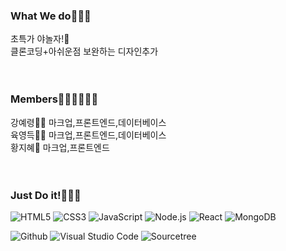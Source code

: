 ### What We do🎈🎈🎈

초특가 야놀자!🎇</br>
클론코딩+아쉬운점 보완하는 디자인추가</br></br></br>


### Members🙍‍♀️🙍‍♂️🙍‍♀️

강예령🙆‍♀ 마크업,프론트엔드,데이터베이스</br>
육영득💁‍♂️ 마크업,프론트엔드,데이터베이스</br>
황지혜🙋‍ 마크업,프론트엔드</br>
</br></br>

### Just Do it!🧨🧨🧨
![HTML5](https://img.shields.io/badge/HTML5-E34F26.svg?&style=for-the-badge&logo=HTML5&logoColor=white)
![CSS3](https://img.shields.io/badge/CSS3-1572B6.svg?&style=for-the-badge&logo=CSS3&logoColor=white)
![JavaScript](https://img.shields.io/badge/JavaScript-f7df1e.svg?&style=for-the-badge&logo=Javascript&logoColor=black)
![Node.js](https://img.shields.io/badge/Node.js-339933.svg?&style=for-the-badge&logo=Node.js&logoColor=white)
![React](https://img.shields.io/badge/React-09D3AC.svg?&style=for-the-badge&logo=React&logoColor=white)
![MongoDB](https://img.shields.io/badge/MongoDB-47A248.svg?&style=for-the-badge&logo=MongoDBt&logoColor=white)

![Github](https://img.shields.io/badge/Github-181717.svg?&style=for-the-badge&logo=Github&logoColor=white)
![Visual Studio Code](https://img.shields.io/badge/Visual%20Studio%20Code-007ACC.svg?&style=for-the-badge&logo=Visual%20Studio%20Code&logoColor=white)
![Sourcetree](https://img.shields.io/badge/Sourcetree-0052CC.svg?&style=for-the-badge&logo=Sourcetree&logoColor=white)
